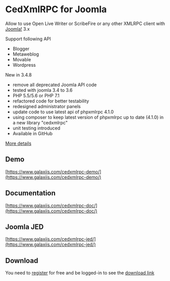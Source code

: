 # CedXmlRPC for Joomla

Allow to use Open Live Writer or ScribeFire or any other XMLRPC client with [Joomla!](https://www.joomla.org) 3.x

Support following API
* Blogger
* Metaweblog
* Movable
* Wordpress


New in 3.4.8
+ remove all deprecated Joomla API code
+ tested with joomla 3.4 to 3.6
+ PHP 5.5/5.6 or PHP 7.1
+ refactored code for better testability
+ redesigned administrator panels
+ update code to use latest api of phpxmlrpc 4.1.0
+ using composer to keep latest version of phpxmlrpc up to date (4.1.0) in a new library "cedxmlrpc"
+ unit testing introduced
+ Available in GitHub

[More details](https://www.galaxiis.com/cedxmlrpc-showcase/) 

## Demo
[https://www.galaxiis.com/cedxmlrpc-demo/](https://www.galaxiis.com/cedxmlrpc-demo/)

## Documentation
[https://www.galaxiis.com/cedxmlrpc-doc/](https://www.galaxiis.com/cedxmlrpc-doc/)

## Joomla JED
[https://www.galaxiis.com/cedxmlrpc-jed/](https://www.galaxiis.com/cedxmlrpc-jed/)

## Download
You need to [register](https://www.galaxiis.com/index.php/member-access?view=registration) for free and be logged-in to see the [download link](https://www.galaxiis.com/cedxmlrpc-download/)